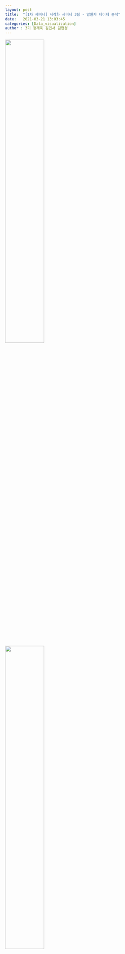 ```yaml
---
layout: post
title:  "[1차 세미나] 시각화 세미나 3팀 - 암환자 데이터 분석"
date:   2021-03-21 13:03:45
categories: [Data_visualization]
author : 3기 정재욱 김민서 김현경
---
```


<img src="{{ site.baseurl }}/images/v15/1.png"  width="50%" height="50%">
<img src="{{ site.baseurl }}/images/v15/2.png"  width="50%" height="50%">
<img src="{{ site.baseurl }}/images/v15/3.png"  width="50%" height="50%">
<img src="{{ site.baseurl }}/images/v15/4.png"  width="50%" height="50%">
<img src="{{ site.baseurl }}/images/v15/5.png"  width="50%" height="50%">
<img src="{{ site.baseurl }}/images/v15/6.png"  width="50%" height="50%">
<img src="{{ site.baseurl }}/images/v15/7.png"  width="50%" height="50%">
<img src="{{ site.baseurl }}/images/v15/8.png"  width="50%" height="50%">

